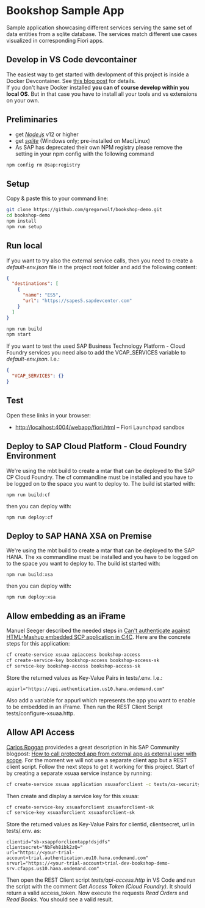 # Bookshop Sample App

Sample application showcasing different services serving the same set of data entities from a sqlite database.
The services match different use cases visualized in corresponding Fiori apps.

## Develop in VS Code devcontainer

The easiest way to get started with devlopment of this project is inside a Docker Devcontainer. See [this blog post](https://github.com/htammen/cap-vscode-dev-container#so-what-do-i-have-to-do) for details.  
If you don't have Docker installed **you can of course develop within you local OS**. But in that case you have to install all your tools and vs extensions on your own.

## Preliminaries

- get [_Node.js_](https://nodejs.org/en/) v12 or higher
- get [_sqlite_](https://www.sqlite.org/download.html) (Windows only; pre-installed on Mac/Linux)
- As SAP has deprecated their own NPM registry please remove the setting in your npm config with the following command

```sh
npm config rm @sap:registry
```

## Setup

Copy & paste this to your command line:

```sh
git clone https://github.com/gregorwolf/bookshop-demo.git
cd bookshop-demo
npm install
npm run setup
```

## Run local

If you want to try also the external service calls, then you need to create a _default-env.json_ file in the project root folder and add the following content:

```json
{
  "destinations": [
    {
      "name": "ES5",
      "url": "https://sapes5.sapdevcenter.com"
    }
  ]
}
```

```sh
npm run build
npm start
```

If you want to test the used SAP Business Technology Platform - Cloud Foundry services you need also to add the VCAP_SERVICES variable to _default-env.json_. I.e.:

```json
{
  "VCAP_SERVICES": {}
}
```

## Test

Open these links in your browser:

- <http://localhost:4004/webapp/fiori.html> &ndash; Fiori Launchpad sandbox

## Deploy to SAP Cloud Platform - Cloud Foundry Environment

We're using the mbt build to create a mtar that can be deployed to the SAP CP Cloud Foundry. The cf commandline must be installed and you have to be logged on to the space you want to deploy to. The build ist started with:

```
npm run build:cf
```

then you can deploy with:

```
npm run deploy:cf
```

## Deploy to SAP HANA XSA on Premise

We're using the mbt build to create a mtar that can be deployed to the SAP HANA. The xs commandline must be installed and you have to be logged on to the space you want to deploy to. The build ist started with:

```
npm run build:xsa
```

then you can deploy with:

```
npm run deploy:xsa
```

## Allow embedding as an iFrame

Manuel Seeger described the needed steps in [Can't authenticate against HTML-Mashup embedded SCP application in C4C](https://answers.sap.com/questions/13014707/cant-authenticate-against-html-mashup-embedded-scp.html). Here are the concrete steps for this application:

```sh
cf create-service xsuaa apiaccess bookshop-access
cf create-service-key bookshop-access bookshop-access-sk
cf service-key bookshop-access bookshop-access-sk
```

Store the returned values as Key-Value Pairs in tests/.env. I.e.:

```
apiurl="https://api.authentication.us10.hana.ondemand.com"
```

Also add a variable for appurl which represents the app you want to enable to be embedded in an iFrame. Then run the REST Client Script tests/configure-xsuaa.http.

## Allow API Access

[Carlos Roggan](https://people.sap.com/carlos.roggan) providedes a great description in his SAP Community blogpost: [How to call protected app from external app as external user with scope](https://blogs.sap.com/2020/06/02/how-to-call-protected-app-from-external-app-as-external-user-with-scope/). For the moment we will not use a separate client app but a REST client script. Follow the next steps to get it working for this project. Start of by creating a separate xsuaa service instance by running:

```sh
cf create-service xsuaa application xsuaaforclient -c tests/xs-security.json
```

Then create and display a service key for this xsuaa:

```sh
cf create-service-key xsuaaforclient xsuaaforclient-sk
cf service-key xsuaaforclient xsuaaforclient-sk
```

Store the returned values as Key-Value Pairs for clientid, clientsecret, url in tests/.env. as:

```
clientid="sb-xsappforclientapp!dsjdfs"
clientsecret="NbFeh8ibk2zQ="
url="https://<your-trial-account>trial.authentication.eu10.hana.ondemand.com"
srvurl="https://<your-trial-account>trial-dev-bookshop-demo-srv.cfapps.us10.hana.ondemand.com"
```

Then open the REST Client script _tests/api-access.http_ in VS Code and run the script with the comment _Get Access Token (Cloud Foundry)_. It should return a valid access_token. Now execute the requests _Read Orders_ and _Read Books_. You should see a valid result.

